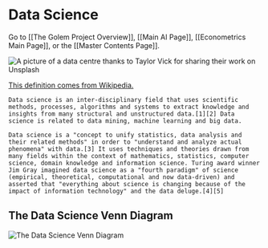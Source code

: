 # Data Science

Go to [[The Golem Project Overview]], [[Main AI Page]], [[Econometrics Main Page]], or the [[Master Contents Page]].

![A picture of a data centre thanks to Taylor Vick for sharing their work on Unsplash](https://i.imgur.com/g8VML9j.png)

[This definition comes from Wikipedia.](https://en.wikipedia.org/wiki/Data_science)

	Data science is an inter-disciplinary field that uses scientific methods, processes, algorithms and systems to extract knowledge and insights from many structural and unstructured data.[1][2] Data science is related to data mining, machine learning and big data.

	Data science is a "concept to unify statistics, data analysis and their related methods" in order to "understand and analyze actual phenomena" with data.[3] It uses techniques and theories drawn from many fields within the context of mathematics, statistics, computer science, domain knowledge and information science. Turing award winner Jim Gray imagined data science as a "fourth paradigm" of science (empirical, theoretical, computational and now data-driven) and asserted that "everything about science is changing because of the impact of information technology" and the data deluge.[4][5] 
	
## The Data Science Venn Diagram

![The Data Science Venn Diagram](https://i.imgur.com/9RM2zH8.png)